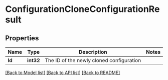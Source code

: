 # ConfigurationCloneConfigurationResult

## Properties

Name | Type | Description | Notes
------------ | ------------- | ------------- | -------------
**Id** | **int32** | The ID of the newly cloned configuration | 

[[Back to Model list]](../README.md#documentation-for-models) [[Back to API list]](../README.md#documentation-for-api-endpoints) [[Back to README]](../README.md)


